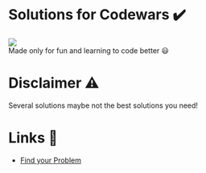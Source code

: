 # Solutions for Codewars ✔️
<img src="https://www.codewars.com/users/voltgizerz/badges/large"><br>
Made only for fun and learning to code better 😃

# Disclaimer ⚠️
Several solutions maybe not the best solutions you need! 

# Links 🧐
- [Find your Problem](https://github.com/voltgizerz/CodeWarsSolutions/find/master) 


